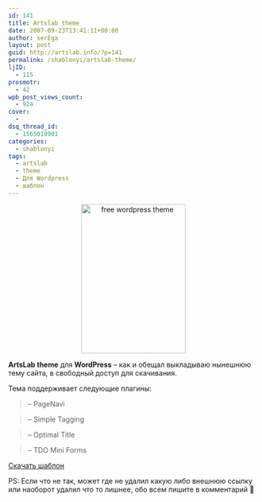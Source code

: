 ```yaml
---
id: 141
title: Artslab theme
date: 2007-09-23T13:41:11+00:00
author: serEga
layout: post
guid: http://artslab.info/?p=141
permalink: /shablonyi/artslab-theme/
ljID:
  - 115
prosmotr:
  - 42
wpb_post_views_count:
  - 924
cover:
  -
dsq_thread_id:
  - 1565019901
categories:
  - shablonyi
tags:
  - artslab
  - theme
  - Для Wordpress
  - шаблон
---
```

<center>
  <a href="http://googledrive.com/host/0B9lHVSSSdxdxd0hjdUdmRzY3Tjg/artslab.jpg"><img src="http://googledrive.com/host/0B9lHVSSSdxdxd0hjdUdmRzY3Tjg/artslab-210x300.jpg" alt="free wordpress theme" title="artslab" width="210" height="300" class="alignnone size-medium wp-image-1817" srcset="http://googledrive.com/host/0B9lHVSSSdxdxd0hjdUdmRzY3Tjg/artslab-210x300.jpg 210w, http://googledrive.com/host/0B9lHVSSSdxdxd0hjdUdmRzY3Tjg/artslab-719x1024.jpg 719w, http://googledrive.com/host/0B9lHVSSSdxdxd0hjdUdmRzY3Tjg/artslab.jpg 800w" sizes="(max-width: 210px) 100vw, 210px" /></a>
</center>

**ArtsLab theme** для **WordPress** &#8211; как и обещал выкладываю нынешнюю тему сайта, в свободный доступ для скачивания.

Тема поддерживает следующие плагины:

> &#8211; PageNavi

> &#8211; Simple Tagging

> &#8211; Optimal Title

> &#8211; TDO Mini Forms

<a href="http://www.box.net/shared/108cmdcmpq" title="download" target="_blank">Скачать шаблон</a>

PS: Если что не так, может где не удалил какую либо внешнюю ссылку или наоборот удалил что то лишнее, обо всем пишите в комментарий 🙂